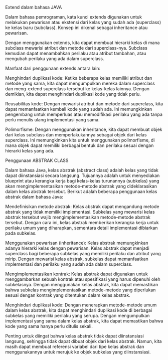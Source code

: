 Extend dalam bahasa JAVA

Dalam bahasa pemrograman, kata kunci extends digunakan untuk melakukan pewarisan atau ekstensi dari kelas yang sudah ada (superclass) ke kelas baru (subclass). Konsep ini dikenal sebagai inheritance atau pewarisan.

Dengan menggunakan extends, kita dapat membuat hierarki kelas di mana subclass mewarisi atribut dan metode dari superclass-nya. Subclass kemudian dapat menambahkan perilaku atau atribut tambahan, atau mengubah perilaku yang ada dalam superclass.

Manfaat dari penggunaan extends antara lain:

Menghindari duplikasi kode: Ketika beberapa kelas memiliki atribut dan metode yang sama, kita dapat mengumpulkan mereka dalam superclass dan meng-extend superclass tersebut ke kelas-kelas lainnya. Dengan demikian, kita dapat menghindari duplikasi kode yang tidak perlu.

Reusabilitas kode: Dengan mewarisi atribut dan metode dari superclass, kita dapat memanfaatkan kembali kode yang sudah ada. Ini memungkinkan pengembang untuk memperluas atau memodifikasi perilaku yang ada tanpa perlu menulis ulang implementasi yang sama.

Polimorfisme: Dengan menggunakan inheritance, kita dapat membuat objek dari kelas subclass dan memperlakukannya sebagai objek dari kelas superclass. Ini memungkinkan kita untuk menggunakan polimorfisme, di mana objek dapat memiliki berbagai bentuk dan perilaku sesuai dengan hierarki kelas yang ada.

Penggunaan ABSTRAK CLASS

Dalam bahasa Java, kelas abstrak (abstract class) adalah kelas yang tidak dapat diinstansiasi secara langsung. Tujuannya adalah untuk menyediakan blueprint atau kerangka kerja bagi kelas-kelas turunannya (subkelas) yang akan mengimplementasikan metode-metode abstrak yang dideklarasikan dalam kelas abstrak tersebut. Berikut adalah beberapa penggunaan kelas abstrak dalam bahasa Java:

Mendefinisikan metode abstrak: Kelas abstrak dapat mengandung metode abstrak yang tidak memiliki implementasi. Subkelas yang mewarisi kelas abstrak tersebut wajib mengimplementasikan metode-metode abstrak tersebut. Dengan cara ini, kelas abstrak memberikan kerangka kerja untuk perilaku umum yang diharapkan, sementara detail implementasi dibiarkan pada subkelas.

Menggunakan pewarisan (inheritance): Kelas abstrak memungkinkan adanya hierarki kelas dengan pewarisan. Kelas abstrak dapat menjadi superclass bagi beberapa subkelas yang memiliki perilaku dan atribut yang mirip. Dengan mewarisi kelas abstrak, subkelas dapat memanfaatkan implementasi dan perilaku yang sudah ada dalam superclass.

Mengimplementasikan kontrak: Kelas abstrak dapat digunakan untuk menggambarkan sebuah kontrak atau spesifikasi yang harus dipenuhi oleh subkelasnya. Dengan menggunakan kelas abstrak, kita dapat memastikan bahwa subkelas mengimplementasikan metode-metode yang diperlukan sesuai dengan kontrak yang ditentukan dalam kelas abstrak.

Menghindari duplikasi kode: Dengan menerapkan metode-metode umum dalam kelas abstrak, kita dapat menghindari duplikasi kode di berbagai subkelas yang memiliki perilaku yang serupa. Dengan mengumpulkan implementasi yang sama dalam kelas abstrak, kita dapat memastikan bahwa kode yang sama hanya perlu ditulis sekali.

Penting untuk diingat bahwa kelas abstrak tidak dapat diinstansiasi langsung, sehingga tidak dapat dibuat objek dari kelas abstrak. Namun, kita masih dapat membuat referensi variabel dari tipe kelas abstrak dan menggunakannya untuk merujuk ke objek subkelas yang diinstansiasi.
